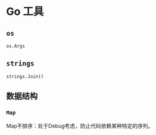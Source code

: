 # Go 工具

## `os`

`os.Args`

## `strings`

`strings.Join()`

## 数据结构

### `Map`

Map不排序：处于Debug考虑，防止代码依赖某种特定的序列。
